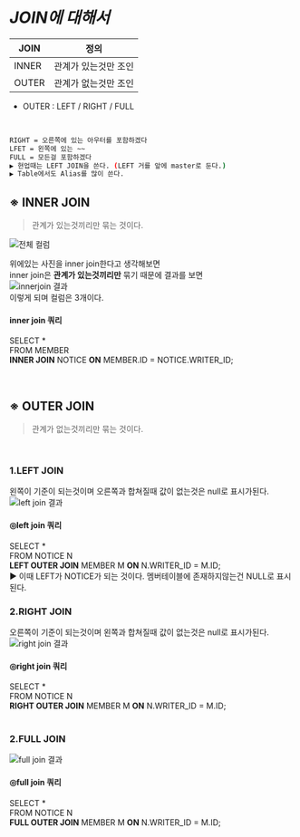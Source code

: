 # _JOIN에 대해서_

| JOIN | 정의 |
| ------ | ------ |
| INNER | 관계가 있는것만 조인 |
| OUTER | 관계가 없는것만 조인 |


- OUTER : LEFT / RIGHT / FULL

&nbsp;
```sh
RIGHT = 오른쪽에 있는 아우터를 포함하겠다  
LFET = 왼쪽에 있는 ~~   
FULL = 모든걸 포함하겠다  
▶ 현업때는 LEFT JOIN을 쓴다. (LEFT 거를 앞에 master로 둔다.)  
▶ Table에서도 Alias를 많이 쓴다. 
```

## ※ INNER JOIN
> 관계가 있는것끼리만 묶는 것이다.

![전체 컬럼](https://user-images.githubusercontent.com/43837994/154605507-5dc0f604-945b-4588-8936-ae3070d4dcb3.PNG)

위에있는 사진을 inner join한다고 생각해보면  
inner join은 **관계가 있는것끼리만** 묶기 때문에 결과를 보면  
![innerjoin 결과](https://user-images.githubusercontent.com/43837994/154606025-658a1332-8add-4930-a110-3a8387559c07.PNG)  
이렇게 되며 컬럼은 3개이다. 
&nbsp;
#### inner join 쿼리 
SELECT *  
FROM MEMBER  
**INNER JOIN** NOTICE **ON** MEMBER.ID = NOTICE.WRITER_ID;

&nbsp;
&nbsp;

## ※ OUTER JOIN
> 관계가 없는것끼리만 묶는 것이다.

&nbsp;
### 1.LEFT JOIN
왼쪽이 기준이 되는것이며 오른쪽과 합쳐질때 값이 없는것은 null로 표시가된다.  
![left join 결과](https://user-images.githubusercontent.com/43837994/154606738-7fdf5584-8f3b-4672-9980-9374a4b1680b.PNG)
&nbsp;
#### ◎left join 쿼리   
SELECT *  
FROM NOTICE N  
**LEFT OUTER JOIN** MEMBER M **ON** N.WRITER_ID = M.ID;  
▶ 이때 LEFT가 NOTICE가 되는 것이다. 멤버테이블에 존재하지않는건 NULL로 표시된다.
&nbsp;

### 2.RIGHT JOIN
오른쪽이 기준이 되는것이며 왼쪽과 합쳐질때 값이 없는것은 null로 표시가된다.  
![right join 결과](https://user-images.githubusercontent.com/43837994/154607358-445e516a-e41b-4693-ba89-09fb5875a5a1.PNG)
&nbsp;
#### ◎right join 쿼리   
SELECT *  
FROM NOTICE N  
**RIGHT OUTER JOIN** MEMBER M **ON** N.WRITER_ID = M.ID;  
&nbsp;

### 2.FULL JOIN
![full join 결과](https://user-images.githubusercontent.com/43837994/154614576-2aa7464a-2f9f-4bea-8a3d-a68e9da75924.png)
#### ◎full join 쿼리   
SELECT *  
FROM NOTICE N  
**FULL OUTER JOIN** MEMBER M **ON** N.WRITER_ID = M.ID;  
&nbsp;

